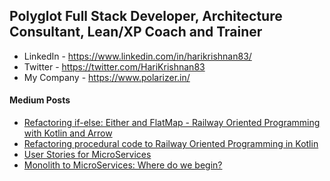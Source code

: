 ## Polyglot Full Stack Developer, Architecture Consultant, Lean/XP Coach and Trainer

- LinkedIn - https://www.linkedin.com/in/harikrishnan83/
- Twitter - https://twitter.com/HariKrishnan83
- My Company - https://www.polarizer.in/

#### Medium Posts

* [Refactoring if-else: Either and FlatMap - Railway Oriented Programming with Kotlin and Arrow](https://medium.com/polarizertech/refactoring-if-else-either-and-flatmap-4f1ca9076664)
* [Refactoring procedural code to Railway Oriented Programming in Kotlin](https://medium.com/polarizertech/railway-oriented-programming-dd74dbf0dfae)
* [User Stories for MicroServices](https://medium.com/polarizertech/cutting-stories-for-microservices-570e3f366192)
* [Monolith to MicroServices: Where do we begin?](https://medium.com/polarizertech/monolith-to-microservices-where-do-we-begin-2bbf95fa5938)

<!--
**harikrishnan83/harikrishnan83** is a ✨ _special_ ✨ repository because its `README.md` (this file) appears on your GitHub profile.

Here are some ideas to get you started:

- 🔭 I’m currently working on ...
- 🌱 I’m currently learning ...
- 👯 I’m looking to collaborate on ...
- 🤔 I’m looking for help with ...
- 💬 Ask me about ...
- 📫 How to reach me: ...
- 😄 Pronouns: ...
- ⚡ Fun fact: ...
-->
